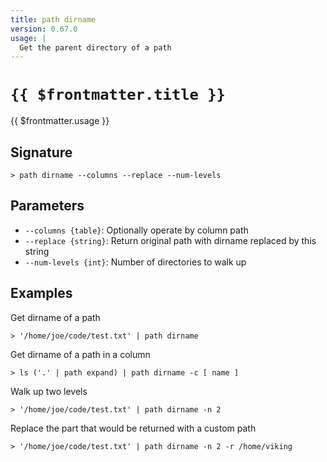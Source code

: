```yaml
---
title: path dirname
version: 0.67.0
usage: |
  Get the parent directory of a path
---
```


# <code>{{ $frontmatter.title }}</code>

<div style='white-space: pre-wrap;'>{{ $frontmatter.usage }}</div>

## Signature

```> path dirname --columns --replace --num-levels```

## Parameters

 -  `--columns {table}`: Optionally operate by column path
 -  `--replace {string}`: Return original path with dirname replaced by this string
 -  `--num-levels {int}`: Number of directories to walk up

## Examples

Get dirname of a path
```shell
> '/home/joe/code/test.txt' | path dirname
```

Get dirname of a path in a column
```shell
> ls ('.' | path expand) | path dirname -c [ name ]
```

Walk up two levels
```shell
> '/home/joe/code/test.txt' | path dirname -n 2
```

Replace the part that would be returned with a custom path
```shell
> '/home/joe/code/test.txt' | path dirname -n 2 -r /home/viking
```
